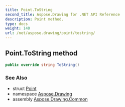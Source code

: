 ```yaml
---
title: Point.ToString
second_title: Aspose.Drawing for .NET API Reference
description: Point method. 
type: docs
weight: 140
url: /net/aspose.drawing/point/tostring/
---
```

## Point.ToString method

```csharp
public override string ToString()
```

### See Also

* struct [Point](../)
* namespace [Aspose.Drawing](../../point/)
* assembly [Aspose.Drawing.Common](../../../)


